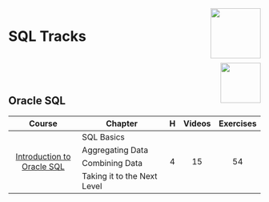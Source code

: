<img align="right" width="100" src="https://github.com/cs-MohamedAyman/DataCamp-Tracks/blob/master/organizations-logos/datacamp.jpg">

# SQL Tracks

<br>
<img align="right" width="80" height="80" src="https://github.com/cs-MohamedAyman/DataCamp-Tracks/blob/master/organizations-logos/sql.jpg">
<br><br>

## Oracle SQL

<table>
    <thead>
        <tr>
            <th width="40%">Course</th>
            <th width="60%">Chapter</th>
            <th>H</th>
            <th>Videos</th>
            <th>Exercises</th>
        </tr>
    </thead>
    <tbody>
            <tr>
                <td rowspan=4 align=center>
<a href="https://www.datacamp.com/courses/introduction-to-oracle-sql">Introduction to Oracle SQL</a><br>
                <td align="left">SQL Basics</td>
                <td rowspan=4 align="center">4</td>
                <td rowspan=4 align="center">15</td>
                <td rowspan=4 align="center">54</td>
                </td>
            </tr>
            <tr>
                <td align="left">Aggregating Data</td>
            </tr>
            <tr>
                <td align="left">Combining Data</td>
            </tr>
            <tr>
                <td align="left">Taking it to the Next Level</td>
            </tr>
    </tbody>
</table>
